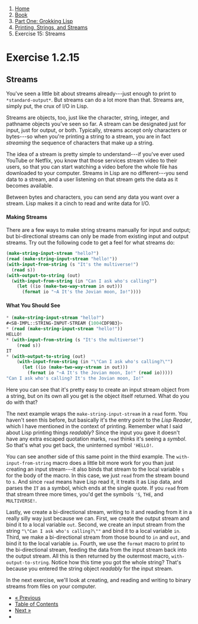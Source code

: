 <ol class="breadcrumb">
  <li><a href="/">Home</a></li>
  <li><a href="/book/">Book</a></li>
  <li><a href="/book/1-0-0-overview/">Part One: Grokking Lisp</a></li>
  <li><a href="/book/1-02-00-input-output/">Printing, Strings, and Streams</a></li>
  <li class="active">Exercise 15: Streams</li>
</ol>

# Exercise 1.2.15

## Streams

You've seen a little bit about streams already---just enough to print to `*standard-output*`.  But streams can do a lot more than that.  Streams are, simply put, the crux of I/O in Lisp.

Streams are objects, too, just like the character, string, integer, and pathname objects you've seen so far.  A stream can be designated just for input, just for output, or both.  Typically, streams accept only characters or bytes---so when you're printing a string to a stream, you are in fact *streaming* the sequence of characters that make up a string.

The idea of a stream is pretty simple to understand---if you've ever used YouTube or Netflix, you know that those services stream video to their users, so that you can start watching a video before the whole file has downloaded to your computer.  Streams in Lisp are no different---you send data to a stream, and a user listening on that stream gets the data as it becomes available.

Between bytes and characters, you can send any data you want over a stream.  Lisp makes it a cinch to read and write data for I/O.

#### Making Streams

There are a few ways to make string streams manually for input and output; but bi-directional streams can only be made from existing input and output streams.  Try out the following code to get a feel for what streams do:

```lisp
(make-string-input-stream "hello?")
(read (make-string-input-stream "hello!"))
(with-input-from-string (s "It's the multiverse!")
  (read s))
(with-output-to-string (out)
  (with-input-from-string (in "Can I ask who's calling?")
    (let ((io (make-two-way-stream in out)))
      (format io "~A It's the Jovian moon, Io!"))))
```

#### What You Should See

```lisp
* (make-string-input-stream "hello?")
#<SB-IMPL::STRING-INPUT-STREAM {1004CDF9B3}>
* (read (make-string-input-stream "hello!"))
HELLO!
* (with-input-from-string (s "It's the multiverse!")
    (read s))
IT
* (with-output-to-string (out)
    (with-input-from-string (in "\"Can I ask who's calling?\"")
      (let ((io (make-two-way-stream in out)))
        (format io "~A It's the Jovian moon, Io!" (read io)))))
"Can I ask who's calling? It's the Jovian moon, Io!"
```

Here you can see that it's pretty easy to create an input stream object from a string, but on its own all you get is the object itself returned.  What do you do with that?

The next example wraps the `make-string-input-stream` in a `read` form.  You haven't seen this before, but basically it's the entry point to the *Lisp Reader*, which I have mentioned in the context of printing.  Remember what I said about Lisp printing things *readably*?  Since the input you gave it doesn't have any extra escaped quotation marks, `read` thinks it's seeing a *symbol*.  So that's what you get back, the uninterned symbol `'HELLO!`.

You can see another side of this same point in the third example.  The `with-input-from-string` macro does a little bit more work for you than just creating an input stream---it also binds that stream to the local variable `s` for the body of the macro.  In this case, we just `read` from the stream bound to `s`.  And since `read` means have Lisp read it, it treats it as Lisp data, and parses the `IT` as a symbol, which ends at the single quote.  If you `read` from that stream three more times, you'd get the symbols `'S`, `THE`, and `MULTIVERSE!`.

Lastly, we create a bi-directional stream, writing to it and reading from it in a really silly way just because we can.  First, we create the output stream and bind it to a local variable `out`.  Second, we create an input stream from the string `"\"Can I ask who's calling?\""` and bind it to a local variable `in`.  Third, we make a bi-directional stream from those bound to `in` and `out`, and bind it to the local variable `io`.  Fourth, we use the `format` macro to print to the bi-directional stream, feeding the data from the input stream back into the output stream.  All this is then returned by the outermost macro, `with-output-to-string`.  Notice how this time you got the whole string? That's because you entered the string object *readably* for the input stream.

In the next exercise, we'll look at creating, and reading and writing to binary streams from files on your computer.

<ul class="pager">
  <li class="previous"><a href="/book/1-02-14-pathnames/">&laquo; Previous</a></li>
  <li><a href="/book/">Table of Contents</a></li>
  <li class="next"><a href="/book/1-02-16-file-streams/">Next &raquo;</a><li>
</ul>
